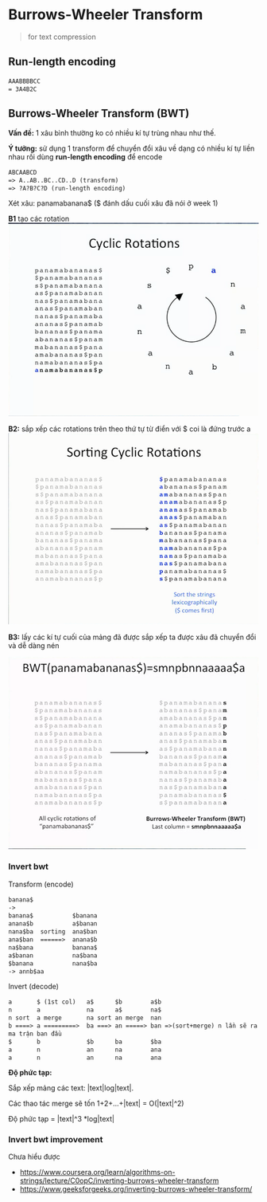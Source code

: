 # Burrows-Wheeler Transform
>for text compression

## Run-length encoding

```
AAABBBBCC
= 3A4B2C
```

## Burrows-Wheeler Transform (BWT)

**Vấn đề:** 1 xâu bình thường ko có nhiều kí tự trùng nhau như thế.

**Ý tưởng:** sử dụng 1 transform để chuyển đổi xâu về dạng có nhiều kí tự liền nhau rồi dùng **run-length encoding** để encode

```
ABCAABCD 
=> A..AB..BC..CD..D (transform) 
=> ?A?B?C?D (run-length encoding)
```

Xét xâu: panamabanana$ ($ đánh dấu cuối xâu đã nói ở week 1)

**B1** tạo các rotation
![](images/w2-cyclic-rotations.png)

**B2:** sắp xếp các rotations trên theo thứ tự từ điển với $ coi là đứng trước a
![](images/w2-sorting-cyclic-rotations.png)

**B3:** lấy các kí tự cuối của mảng đã được sắp xếp ta được xâu đã chuyển đổi và dễ dàng nén

![](images/w2-bwt.png)

### Invert bwt

Transform (encode)
```
banana$
-> 
banana$           $banana
anana$b           a$banan
nana$ba  sorting  ana$ban
ana$ban  ======>  anana$b
na$bana           banana$ 
a$banan           na$bana 
$banana           nana$ba
-> annb$aa
```

Invert (decode)
```
a       $ (1st col)   a$      $b        a$b
n       a             na      a$        na$
n sort  a merge       na sort an merge  nan
b ====> a =========>  ba ===> an =====> ban =>(sort+merge) n lần sẽ ra ma trận ban đầu
$       b             $b      ba        $ba
a       n             an      na        ana
a       n             an      na        ana
```
**Độ phức tạp:**

Sắp xếp mảng các text: |text|log|text|.

Các thao tác merge sẽ tốn 1+2+...+|text| = O(|text|^2)

Độ phức tạp = |text|^3 *log|text|

### **Invert bwt improvement**

Chưa hiểu được

* https://www.coursera.org/learn/algorithms-on-strings/lecture/C0opC/inverting-burrows-wheeler-transform
* https://www.geeksforgeeks.org/inverting-burrows-wheeler-transform/
